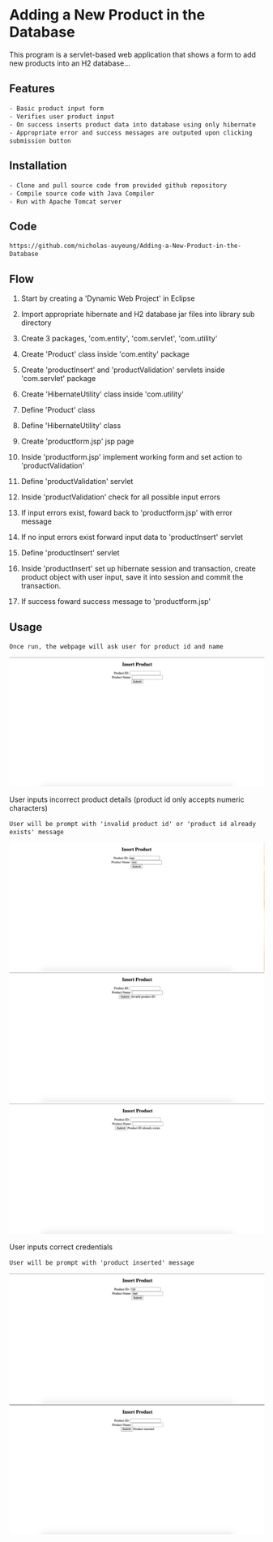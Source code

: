 # Adding a New Product in the Database

This program is a servlet-based web application that shows a form to add new products into an H2 database...

## Features

	- Basic product input form
	- Verifies user product input
	- On success inserts product data into database using only hibernate
	- Appropriate error and success messages are outputed upon clicking submission button

## Installation

	- Clone and pull source code from provided github repository
	- Compile source code with Java Compiler
	- Run with Apache Tomcat server

## Code

	https://github.com/nicholas-auyeung/Adding-a-New-Product-in-the-Database

## Flow

1. Start by creating a 'Dynamic Web Project' in Eclipse

2. Import appropriate hibernate and H2 database jar files into library sub directory

3. Create 3 packages, 'com.entity', 'com.servlet', 'com.utility'

4. Create 'Product' class inside 'com.entity' package

5. Create 'productInsert' and 'productValidation' servlets inside 'com.servlet' package

6. Create 'HibernateUtility' class inside 'com.utility'

7. Define 'Product' class

8. Define 'HibernateUtility' class

9. Create 'productform.jsp' jsp page

10. Inside 'productform.jsp' implement working form and set action to 'productValidation'

11. Define 'productValidation' servlet

12. Inside 'productValidation' check for all possible input errors

13. If input errors exist, foward back to 'productform.jsp' with error message

14. If no input errors exist forward input data to 'productInsert' servlet

15. Define 'productInsert' servlet

16. Inside 'productInsert' set up hibernate session and transaction, create product object with user input, save it into session and commit the transaction.

17. If success foward success message to 'productform.jsp'

## Usage

	Once run, the webpage will ask user for product id and name
![](screenshots/insertproduct.png)

User inputs incorrect product details (product id only accepts numeric characters)
	
	User will be prompt with 'invalid product id' or 'product id already exists' message 
![](screenshots/invalidproductinput.png)
![](screenshots/invalidproductIDmsg.png)
![](screenshots/productexists.png)

User inputs correct credentials
	
	User will be prompt with 'product inserted' message
![](screenshots/inputtest.png)
![](screenshots/productinserted.png)

